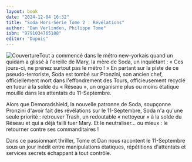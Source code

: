 ```yaml
---
layout: book
date: "2024-12-04 16:32"
title: "Soda Hors-Série Tome 2 : Révélations"
author: "Dan Verlinden, Philippe Tome"
isbn: "9791034765188"
editor: "Dupuis"
---
```

![Couverture](/img/9791034765188.jpeg)Tout a commencé dans le métro new-yorkais quand un quidam a glissé à l'oreille de Mary, la mère de Soda, un inquiétant : « Ces jours-ci, ne prenez surtout pas le métro ! » En partant sur la piste de ce pseudo-terroriste, Soda est tombé sur Pronzini, son ancien chef, officiellement mort dans l'effondrement des Tours, officieusement recyclé en tueur à la solde du « Réseau », un organisme plus ou moins étatique mouillé dans les attentats du 11-Septembre.

Alors que Demoradshield, la nouvelle patronne de Soda, soupçonne Pronzini d'avoir fait des révélations sur le 11-Septembre, Soda n'a qu'une seule priorité : retrouver Trash, un redoutable « nettoyeur » à la solde du Réseau et qui a déjà failli tuer Mary. Et le neutraliser... ou mieux : le retourner contre ses commanditaires !

Dans ce passionnant thriller, Tome et Dan nous racontent le 11-Septembre sous un jour inédit entre manipulations étatiques, répétitions d'attentats et services secrets échappant à tout contrôle.